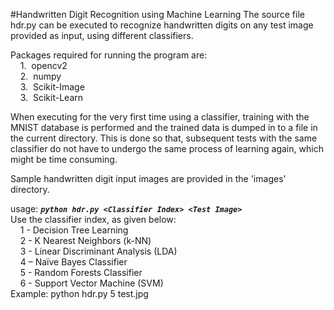 #Handwritten Digit Recognition using Machine Learning
The source file hdr.py can be executed to recognize handwritten digits on any test image provided as input, using different classifiers.<br />

Packages required for running the program are:<br />
&nbsp;&nbsp;&nbsp;&nbsp;1.&nbsp; opencv2<br />
&nbsp;&nbsp;&nbsp;&nbsp;2.&nbsp; numpy<br />
&nbsp;&nbsp;&nbsp;&nbsp;3.&nbsp; Scikit-Image<br />
&nbsp;&nbsp;&nbsp;&nbsp;3.&nbsp; Scikit-Learn<br />

When executing for the very first time using a classifier, training with the MNIST database is performed and the trained data is dumped in to a file in the current directory. This is done so that, subsequent tests with the same classifier do not have to undergo the same process of learning again, which might be time consuming.

Sample handwritten digit input images are provided in the 'images' directory.

usage: ***`python hdr.py <Classifier Index> <Test Image>`***<br />
Use the classifier index, as given below:<br />
&nbsp;&nbsp;&nbsp;&nbsp;1 - Decision Tree Learning<br />
&nbsp;&nbsp;&nbsp;&nbsp;2 - K Nearest Neighbors (k-NN)<br />
&nbsp;&nbsp;&nbsp;&nbsp;3 - Linear Discriminant Analysis (LDA)<br />
&nbsp;&nbsp;&nbsp;&nbsp;4 – Naïve Bayes Classifier<br />
&nbsp;&nbsp;&nbsp;&nbsp;5 - Random Forests Classifier<br />
&nbsp;&nbsp;&nbsp;&nbsp;6 - Support Vector Machine (SVM)<br />
Example: python hdr.py 5 test.jpg<br />
